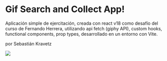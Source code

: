 # Gif Search and Collect App!

Aplicación simple de ejercitación, creada con react v18 como desafío del curso de Fernando Herrera, utilizando api fetch (giphy API), custom hooks, functional components, prop types, desarrollado en un entorno con Vite.

por Sebastián Kravetz

![](screencap.gif)
